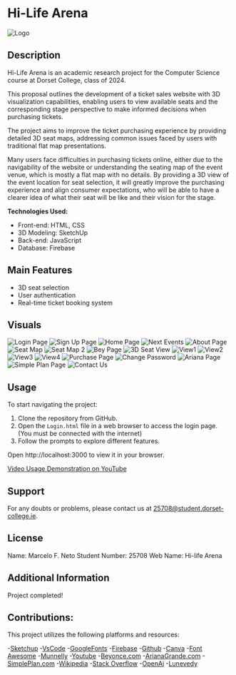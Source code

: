 # Hi-Life Arena

![Logo](assets/img/logo5.png)

## Description

Hi-Life Arena is an academic research project for the Computer Science course at Dorset College, class of 2024.

This proposal outlines the development of a ticket sales website with 3D visualization capabilities, enabling users to view available seats and the corresponding stage perspective to make informed decisions when purchasing tickets.

The project aims to improve the ticket purchasing experience by providing detailed 3D seat maps, addressing common issues faced by users with traditional flat map presentations.

Many users face difficulties in purchasing tickets online, either due to the
navigability of the website or understanding the seating map of the event venue, which is
mostly a flat map with no details.
By providing a 3D view of the event location for seat selection, it will greatly improve the
purchasing experience and align consumer expectations, who will be able to have a
clearer idea of what their seat will be like and their vision for the stage.


**Technologies Used:**
- Front-end: HTML, CSS
- 3D Modeling: SketchUp
- Back-end: JavaScript
- Database: Firebase

## Main Features

- 3D seat selection
- User authentication
- Real-time ticket booking system

## Visuals

![Login Page](assets/img/Visuals/Login.png)
![Sign Up Page](assets/img/Visuals/signup.png)
![Home Page](assets/img/Visuals/Home.png)
![Next Events](assets/img/Visuals/NextEvents.png)
![About Page](assets/img/Visuals/About.png)
![Seat Map](assets/img/Visuals/SeatMap.png)
![Seat Map 2](assets/img/beyonce/seatplan.png)
![Bey Page](assets/img/Visuals/Beypage.png)
![3D Seat View](assets/img/Visuals/Seat3DVisuals.png)
![View1](assets/img/Visuals/Arena1.png)
![View2](assets/img/Visuals/Arena2.png)
![View3](assets/img/Visuals/Arena3.png)
![View4](assets/img/Visuals/Arena4.png)
![Purchase Page](assets/img/Visuals/Purchased.png)
![Change Password](assets/img/Visuals/changepass.png)
![Ariana Page](assets/img/Visuals/AGpage.png)
![Simple Plan Page](assets/img/Visuals/SPpage.png)
![Contact Us](assets/img/Visuals/contactus.png)


## Usage

To start navigating the project:
1. Clone the repository from GitHub.
2. Open the `Login.html` file in a web browser to access the login page. (You must be connected with the internet)
3. Follow the prompts to explore different features.

Open http://localhost:3000 to view it in your browser.

[Video Usage Demonstration on YouTube](https://youtu.be/JynRUOfu3PY) 

## Support

For any doubts or problems, please contact us at [25708@student.dorset-college.ie](mailto:25708@student.dorset-college.ie).

## License

Name: Marcelo F. Neto
Student Number: 25708
Web Name: Hi-life Arena


## Additional Information

Project completed!



## Contributions:

This project utilizes the following platforms and resources:


-[Sketchup](https://www.sketchup.com)
-[VsCode](https://code.visualstudio.com/)
-[GoogleFonts]( https://fonts.google.com/)
-[Firebase](https://firebase.google.com/)
-[Github](https://github.com)
-[Canva](https://www.canva.com/)
-[Font Awesome](https://fontawesome.com)
-[Munnelly](https://www.munnelly.com)
-[Youtube](https://www.youtube.com)
-[Beyonce.com](https://Beyonce.com)
-[ArianaGrande.com](https://ArianaGrande.com)
-[SimplePlan.com](https://SimplePlan.com)
-[Wikipedia](https://www.wikipedia.org/)
-[Stack Overflow](https://stackoverflow.com)
-[OpenAi](https://chat.openai.com)
-[Lunevedy](https://lunevedy.com)


